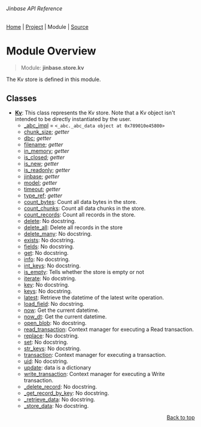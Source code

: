 ###### Jinbase API Reference
[Home](/docs/api/README.md) | [Project](/README.md) | Module | [Source](/src/jinbase/store/kv.py)

# Module Overview
> Module: **jinbase.store.kv**

The Kv store is defined in this module.

## Classes
- [**Kv**](/docs/api/modules/jinbase/store/kv/class-Kv.md): This class represents the Kv store. Note that a Kv object isn't intended to be directly instantiated by the user.
    - [\_abc\_impl](/docs/api/modules/jinbase/store/kv/class-Kv.md#fields-table) = `<_abc._abc_data object at 0x789010e45800>`
    - [chunk\_size](/docs/api/modules/jinbase/store/kv/class-Kv.md#properties-table); _getter_
    - [dbc](/docs/api/modules/jinbase/store/kv/class-Kv.md#properties-table); _getter_
    - [filename](/docs/api/modules/jinbase/store/kv/class-Kv.md#properties-table); _getter_
    - [in\_memory](/docs/api/modules/jinbase/store/kv/class-Kv.md#properties-table); _getter_
    - [is\_closed](/docs/api/modules/jinbase/store/kv/class-Kv.md#properties-table); _getter_
    - [is\_new](/docs/api/modules/jinbase/store/kv/class-Kv.md#properties-table); _getter_
    - [is\_readonly](/docs/api/modules/jinbase/store/kv/class-Kv.md#properties-table); _getter_
    - [jinbase](/docs/api/modules/jinbase/store/kv/class-Kv.md#properties-table); _getter_
    - [model](/docs/api/modules/jinbase/store/kv/class-Kv.md#properties-table); _getter_
    - [timeout](/docs/api/modules/jinbase/store/kv/class-Kv.md#properties-table); _getter_
    - [type\_ref](/docs/api/modules/jinbase/store/kv/class-Kv.md#properties-table); _getter_
    - [count\_bytes](/docs/api/modules/jinbase/store/kv/class-Kv.md#count_bytes): Count all data bytes in the store.
    - [count\_chunks](/docs/api/modules/jinbase/store/kv/class-Kv.md#count_chunks): Count all data chunks in the store.
    - [count\_records](/docs/api/modules/jinbase/store/kv/class-Kv.md#count_records): Count all records in the store.
    - [delete](/docs/api/modules/jinbase/store/kv/class-Kv.md#delete): No docstring.
    - [delete\_all](/docs/api/modules/jinbase/store/kv/class-Kv.md#delete_all): Delete all records in the store
    - [delete\_many](/docs/api/modules/jinbase/store/kv/class-Kv.md#delete_many): No docstring.
    - [exists](/docs/api/modules/jinbase/store/kv/class-Kv.md#exists): No docstring.
    - [fields](/docs/api/modules/jinbase/store/kv/class-Kv.md#fields): No docstring.
    - [get](/docs/api/modules/jinbase/store/kv/class-Kv.md#get): No docstring.
    - [info](/docs/api/modules/jinbase/store/kv/class-Kv.md#info): No docstring.
    - [int\_keys](/docs/api/modules/jinbase/store/kv/class-Kv.md#int_keys): No docstring.
    - [is\_empty](/docs/api/modules/jinbase/store/kv/class-Kv.md#is_empty): Tells whether the store is empty or not
    - [iterate](/docs/api/modules/jinbase/store/kv/class-Kv.md#iterate): No docstring.
    - [key](/docs/api/modules/jinbase/store/kv/class-Kv.md#key): No docstring.
    - [keys](/docs/api/modules/jinbase/store/kv/class-Kv.md#keys): No docstring.
    - [latest](/docs/api/modules/jinbase/store/kv/class-Kv.md#latest): Retrieve the datetime of the latest write operation.
    - [load\_field](/docs/api/modules/jinbase/store/kv/class-Kv.md#load_field): No docstring.
    - [now](/docs/api/modules/jinbase/store/kv/class-Kv.md#now): Get the current datetime.
    - [now\_dt](/docs/api/modules/jinbase/store/kv/class-Kv.md#now_dt): Get the current datetime.
    - [open\_blob](/docs/api/modules/jinbase/store/kv/class-Kv.md#open_blob): No docstring.
    - [read\_transaction](/docs/api/modules/jinbase/store/kv/class-Kv.md#read_transaction): Context manager for executing a Read transaction.
    - [replace](/docs/api/modules/jinbase/store/kv/class-Kv.md#replace): No docstring.
    - [set](/docs/api/modules/jinbase/store/kv/class-Kv.md#set): No docstring.
    - [str\_keys](/docs/api/modules/jinbase/store/kv/class-Kv.md#str_keys): No docstring.
    - [transaction](/docs/api/modules/jinbase/store/kv/class-Kv.md#transaction): Context manager for executing a transaction.
    - [uid](/docs/api/modules/jinbase/store/kv/class-Kv.md#uid): No docstring.
    - [update](/docs/api/modules/jinbase/store/kv/class-Kv.md#update): data is a dictionary
    - [write\_transaction](/docs/api/modules/jinbase/store/kv/class-Kv.md#write_transaction): Context manager for executing a Write transaction.
    - [\_delete\_record](/docs/api/modules/jinbase/store/kv/class-Kv.md#_delete_record): No docstring.
    - [\_get\_record\_by\_key](/docs/api/modules/jinbase/store/kv/class-Kv.md#_get_record_by_key): No docstring.
    - [\_retrieve\_data](/docs/api/modules/jinbase/store/kv/class-Kv.md#_retrieve_data): No docstring.
    - [\_store\_data](/docs/api/modules/jinbase/store/kv/class-Kv.md#_store_data): No docstring.

<p align="right"><a href="#jinbase-api-reference">Back to top</a></p>
